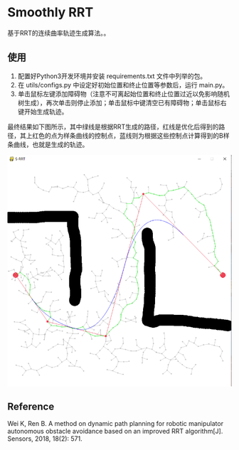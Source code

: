 # Smoothly RRT

基于RRT的连续曲率轨迹生成算法。。

## 使用

1. 配置好Python3开发环境并安装 requirements.txt 文件中列举的包。
2. 在 utils/configs.py 中设定好初始位置和终止位置等参数后，运行 main.py。
3. 单击鼠标左键添加障碍物（注意不可离起始位置和终止位置过近以免影响随机树生成），再次单击则停止添加；单击鼠标中键清空已有障碍物；单击鼠标右键开始生成轨迹。

最终结果如下图所示，其中绿线是根据RRT生成的路径，红线是优化后得到的路径，其上红色的点为样条曲线的控制点，蓝线则为根据这些控制点计算得到的B样条曲线，也就是生成的轨迹。

<img src="docs/example.PNG" alt="生成的轨迹" width=666>

## Reference

Wei K, Ren B. A method on dynamic path planning for robotic manipulator autonomous obstacle avoidance based on an improved RRT algorithm[J]. Sensors, 2018, 18(2): 571.
